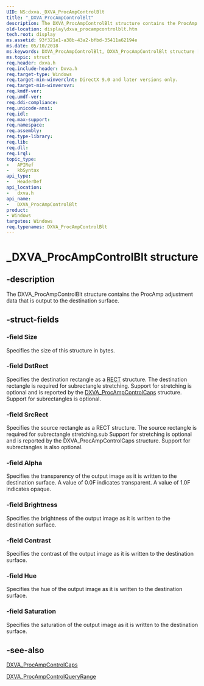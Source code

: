 ```yaml
---
UID: NS:dxva._DXVA_ProcAmpControlBlt
title: "_DXVA_ProcAmpControlBlt"
description: The DXVA_ProcAmpControlBlt structure contains the ProcAmp adjustment data that is output to the destination surface.
old-location: display\dxva_procampcontrolblt.htm
tech.root: display
ms.assetid: 93f321e1-a38b-43a2-bfbd-35411a62194e
ms.date: 05/10/2018
ms.keywords: DXVA_ProcAmpControlBlt, DXVA_ProcAmpControlBlt structure [Display Devices], _DXVA_ProcAmpControlBlt, display.dxva_procampcontrolblt, dxva/DXVA_ProcAmpControlBlt, dxvaref_aaac59e6-334e-49a3-a599-facef11960e3.xml
ms.topic: struct
req.header: dxva.h
req.include-header: Dxva.h
req.target-type: Windows
req.target-min-winverclnt: DirectX 9.0 and later versions only.
req.target-min-winversvr: 
req.kmdf-ver: 
req.umdf-ver: 
req.ddi-compliance: 
req.unicode-ansi: 
req.idl: 
req.max-support: 
req.namespace: 
req.assembly: 
req.type-library: 
req.lib: 
req.dll: 
req.irql: 
topic_type:
-	APIRef
-	kbSyntax
api_type:
-	HeaderDef
api_location:
-	dxva.h
api_name:
-	DXVA_ProcAmpControlBlt
product:
- Windows
targetos: Windows
req.typenames: DXVA_ProcAmpControlBlt
---
```


# _DXVA_ProcAmpControlBlt structure


## -description


The DXVA_ProcAmpControlBlt structure contains the ProcAmp adjustment data that is output to the destination surface.


## -struct-fields




### -field Size

Specifies the size of this structure in bytes.


### -field DstRect

Specifies the destination rectangle as a <a href="https://msdn.microsoft.com/library/windows/hardware/ff569234">RECT</a> structure. The destination rectangle is required for subrectangle stretching. Support for stretching is optional and is reported by the <a href="https://msdn.microsoft.com/library/windows/hardware/ff564019">DXVA_ProcAmpControlCaps</a> structure. Support for subrectangles is optional.


### -field SrcRect

Specifies the source rectangle as a RECT structure. The source rectangle is required for subrectangle stretching.sub Support for stretching is optional and is reported by the DXVA_ProcAmpControlCaps structure. Support for subrectangles is also optional.


### -field Alpha

Specifies the transparency of the output image as it is written to the destination surface. A value of 0.0F indicates transparent. A value of 1.0F indicates opaque.


### -field Brightness

Specifies the brightness of the output image as it is written to the destination surface.


### -field Contrast

Specifies the contrast of the output image as it is written to the destination surface.


### -field Hue

Specifies the hue of the output image as it is written to the destination surface.


### -field Saturation

Specifies the saturation of the output image as it is written to the destination surface.


## -see-also




<a href="https://msdn.microsoft.com/library/windows/hardware/ff564019">DXVA_ProcAmpControlCaps</a>



<a href="https://msdn.microsoft.com/library/windows/hardware/ff564032">DXVA_ProcAmpControlQueryRange</a>
 

 

